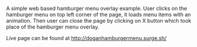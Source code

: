A simple web based hamburger menu overlay example.
User clicks on the hamburger menu on top left corner of the page, it loads menu items with an animation. Then user can close the page by clicking on X button which took place of the hamburger menu overlay.

Live page can be found at http://doganhamburgermenu.surge.sh/
